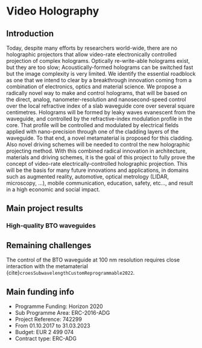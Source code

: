 # Video Holography


## Introduction

Today, despite many efforts by researchers world-wide, there are no holographic projectors that allow video-rate electronically controlled projection of complex holograms. Optically re-write-able holograms exist, but they are too slow; Acoustically-formed holograms can be switched fast but the image complexity is very limited. We identify the essential roadblock as one that we intend to clear by a breakthrough innovation coming from a combination of electronics, optics and material science.
We propose a radically novel way to make and control holograms, that will be based on the direct, analog, nanometer-resolution and nanosecond-speed control over the local refractive index of a slab waveguide core over several square centimetres. Holograms will be formed by leaky waves evanescent from the waveguide, and controlled by the refractive-index modulation profile in the core. That profile will be controlled and modulated by electrical fields applied with nano-precision through one of the cladding layers of the waveguide. To that end, a novel metamaterial is proposed for this cladding. Also novel driving schemes will be needed to control the new holographic projecting method.
With this combined radical innovation in architecture, materials and driving schemes, it is the goal of this project to fully prove the concept of video-rate electrically-controlled holographic projection. This will be the basis for many future innovations and applications, in domains such as augmented reality, automotive, optical metrology (LIDAR, microscopy, ...), mobile communication, education, safety, etc..., and result in a high economic and social impact.

## Main project results

### 

### High-quality BTO waveguides

## Remaining challenges

The control of the BTO waveguide at 100 nm resolution requires close interaction with the metamaterial {cite}`croesSubwavelengthCustomReprogrammable2022`. 

## Main funding info

*	Programme Funding: Horizon 2020
*	Sub Programme Area: ERC-2016-ADG
*	Project Reference: 742299
*	From 01.10.2017 to 31.03.2023
*	Budget: EUR 2 499 074
*	Contract type: ERC-ADG
